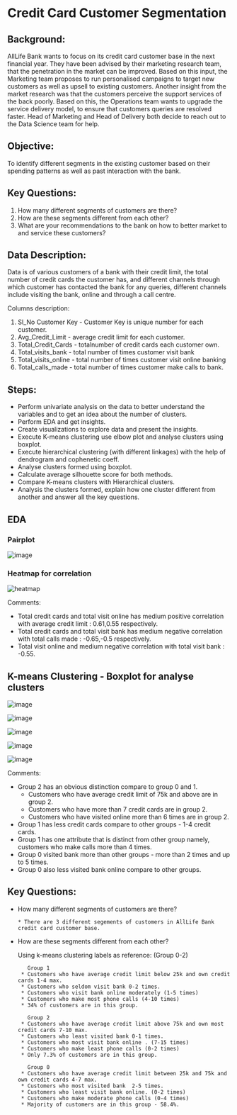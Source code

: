 # Credit Card Customer Segmentation

## Background: 
AllLife Bank wants to focus on its credit card customer base in the next financial year. They have been advised by their marketing research team, that the penetration in the market can be improved. Based on this input, the Marketing team proposes to run personalised campaigns to target new customers as well as upsell to existing customers. Another insight from the market research was that the customers perceive the support services of the back poorly. Based on this, the Operations team wants to upgrade the service delivery model, to ensure that customers queries are resolved faster. Head of Marketing and Head of Delivery both decide to reach out to the Data Science team for help.


## Objective: 
To identify different segments in the existing customer based on their spending patterns as well as past interaction with the bank.

## Key Questions:
1. How many different segments of customers are there?
2. How are these segments different from each other?
3. What are your recommendations to the bank on how to better market to and
service these customers? 


## Data Description:

Data is of various customers of a bank with their credit limit, the total number of credit cards the customer has, and different channels through which customer has contacted the bank for any queries, different channels include visiting the bank, online and through a call centre.

Columns description:
1. Sl_No Customer Key	- Customer Key is unique number for each customer. 
2. Avg_Credit_Limit	- average credit limit for each customer.
3. Total_Credit_Cards	- totalnumber of credit cards each customer own.
4. Total_visits_bank - total number of times customer visit bank
5. Total_visits_online	- total number of times customer visit online banking
6. Total_calls_made - total number of times customer make calls to bank.


## Steps:
* Perform univariate analysis on the data to better understand the variables and to get an idea about the number of clusters.
* Perform EDA and get insights. 
* Create visualizations to explore data and present the insights.  
* Execute K-means clustering use elbow plot and analyse clusters using boxplot.
* Execute hierarchical clustering (with different linkages) with the help of dendrogram and cophenetic coeff. 
* Analyse clusters formed using boxplot. 
* Calculate average silhouette score for both methods.  
* Compare K-means clusters with Hierarchical clusters. 
* Analysis the clusters formed, explain how one cluster different from another and answer all the key questions.  


## EDA

### Pairplot
![image](https://user-images.githubusercontent.com/69633814/102201348-41018f00-3ec6-11eb-9066-12279950deca.png)
### Heatmap for correlation
![heatmap](https://user-images.githubusercontent.com/69633814/102201244-1c0d1c00-3ec6-11eb-9e18-83d2ff0843d7.png)

Comments:
* Total credit cards and total visit online has medium positive correlation with average credit limit : 0.61,0.55 respectively.
* Total credit cards and total visit bank has medium negative correlation with total calls made : -0.65,-0.5 respectively.
* Total visit online and medium negative correlation with total visit bank : -0.55.

## K-means Clustering - Boxplot for analyse clusters 

![image](https://user-images.githubusercontent.com/69633814/102201466-6f7f6a00-3ec6-11eb-8bac-17a09487ddab.png)

![image](https://user-images.githubusercontent.com/69633814/102201659-b40b0580-3ec6-11eb-8dc1-1bf18b8730e9.png)

![image](https://user-images.githubusercontent.com/69633814/102201684-bb321380-3ec6-11eb-8c57-1499979b4d3d.png)

![image](https://user-images.githubusercontent.com/69633814/102201703-bff6c780-3ec6-11eb-9b27-6475abd7904d.png)

![image](https://user-images.githubusercontent.com/69633814/102201625-aa819d80-3ec6-11eb-82d3-25280d88fead.png)

Comments:
* Group 2 has an obvious distinction compare to group 0 and 1.
    * Customers who have average credit limit of 75k and above are in group 2.
    * Customers who have more than 7 credit cards are in group 2.
    * Customers who have visited online more than 6 times are in group 2.
* Group 1 has less credit cards compare to other groups - 1-4 credit cards.
* Group 1 has one attribute that is distinct from other group namely, customers who make calls more than 4 times.
* Group 0 visited bank more than other groups - more than 2 times and up to 5 times.
* Group 0 also less visited bank online compare to other groups.


## Key Questions:
* How many different segments of customers are there?
         
      * There are 3 different segements of customers in AllLife Bank credit card customer base.   
     
     
* How are these segments different from each other?

    Using k-means clustering labels as reference: (Group 0-2) 
          
       
         Group 1
       * Customers who have average credit limit below 25k and own credit cards 1-4 max.
       * Customers who seldom visit bank 0-2 times.
       * Customers who visit bank online moderately (1-5 times)
       * Customers who make most phone calls (4-10 times)
       * 34% of customers are in this group.  
       
         Group 2
       * Customers who have average credit limit above 75k and own most credit cards 7-10 max.
       * Customers who least visited bank 0-1 times.
       * Customers who most visit bank online . (7-15 times)
       * Customers who make least phone calls (0-2 times)
       * Only 7.3% of customers are in this group. 
       
         Group 0
       * Customers who have average credit limit between 25k and 75k and own credit cards 4-7 max.
       * Customers who most visited bank  2-5 times.
       * Customers who least visit bank online. (0-2 times)
       * Customers who make moderate phone calls (0-4 times)
       * Majority of customers are in this group - 58.4%.
